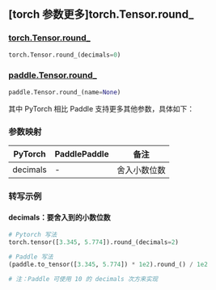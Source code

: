 ## [torch 参数更多]torch.Tensor.round_

### [torch.Tensor.round_](https://pytorch.org/docs/stable/generated/torch.Tensor.round_.html#torch.Tensor.round_)

```python
torch.Tensor.round_(decimals=0)
```

### [paddle.Tensor.round_](https://www.paddlepaddle.org.cn/documentation/docs/zh/api/paddle/Tensor_cn.html#round-name-none)

```python
paddle.Tensor.round_(name=None)
```

其中 PyTorch 相比 Paddle 支持更多其他参数，具体如下：

### 参数映射
| PyTorch  | PaddlePaddle | 备注 |
| -------- | ------- | ------- |
| decimals | -       | 舍入小数位数 |

### 转写示例
#### decimals：要舍入到的小数位数
```python
# Pytorch 写法
torch.tensor([3.345, 5.774]).round_(decimals=2)

# Paddle 写法
(paddle.to_tensor([3.345, 5.774]) * 1e2).round_() / 1e2

# 注：Paddle 可使用 10 的 decimals 次方来实现
```
